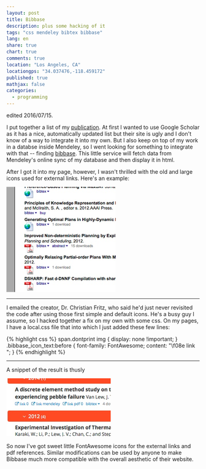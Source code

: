 ```yaml
---
layout: post
title: Bibbase
description: plus some hacking of it
tags: "css mendeley bibtex bibbase"
lang: en
share: true
chart: true
comments: true
location: "Los Angeles, CA"
locationgps: "34.037476,-118.459172"
published: true
mathjax: false
categories: 
  - programming
---
```


edited 2016/07/15.

I put together a list of my [publication](http://jon.vanlew.net/pages/publications.html). At first I wanted to use Google Scholar as it has a nice, automatically updated list but their site is ugly and I don't know of a way to integrate it into my own. But I also keep on top of my work in a databse inside Mendeley, so I went looking for something to integrate with that -- finding [bibbase](http://www.bibbase.org). This little service will fetch data from Mendeley's online sync of my database and then display it in html. 

After I got it into my page, however, I wasn't thrilled with the old and large icons used for external links. Here's an example:

![Ugly default icons in bibbase](/img/post/ugly-bibbase-icons.jpg)

- - - - -
I emailed the creator, Dr. Christian Fritz, who said he'd just never revisited the code after using those first simple and default icons. He's a busy guy I assume, so I hacked together a fix on my own with some css. On my pages, I have a local.css file that into which I just added these few lines:

{% highlight css %}
span.dontprint img {
display: none !important;
}
.bibbase_icon_text:before {
    font-family: FontAwesome;
    content: "\f08e  link ";
}
{% endhighlight %}
- - - - -	
A snippet of the result is thusly

![pretty custom icons in bibbase](/img/post/pretty-bibbase-icons.jpg)

So now I've got sweet little FontAwesome icons for the external links and pdf references. Similar modifications can be used by anyone to make Bibbase much more compatible with the overall aesthetic of their website.
